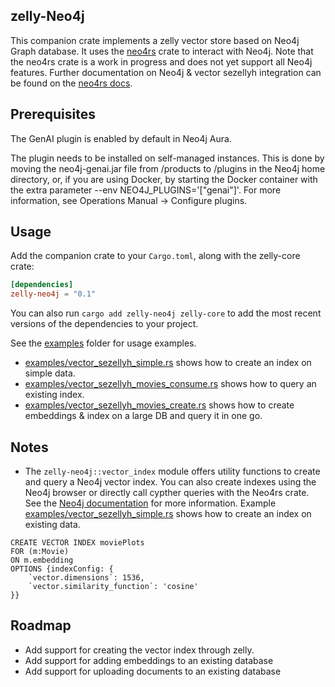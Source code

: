 ## zelly-Neo4j 

This companion crate implements a zelly vector store based on Neo4j Graph database. It uses the [neo4rs](https://github.com/neo4j-labs/neo4rs) crate to interact with Neo4j. Note that the neo4rs crate is a work in progress and does not yet support all Neo4j features. Further documentation on Neo4j & vector sezellyh integration can be found on the [neo4rs docs](https://neo4j.com/docs/cypher-manual/current/indexes/semantic-indexes/vector-indexes/).

## Prerequisites

The GenAI plugin is enabled by default in Neo4j Aura.

The plugin needs to be installed on self-managed instances. This is done by moving the neo4j-genai.jar file from /products to /plugins in the Neo4j home directory, or, if you are using Docker, by starting the Docker container with the extra parameter --env NEO4J_PLUGINS='["genai"]'. For more information, see Operations Manual → Configure plugins.


## Usage

Add the companion crate to your `Cargo.toml`, along with the zelly-core crate:

```toml
[dependencies]
zelly-neo4j = "0.1"
```

You can also run `cargo add zelly-neo4j zelly-core` to add the most recent versions of the dependencies to your project.

See the [examples](./examples) folder for usage examples.

- [examples/vector_sezellyh_simple.rs](examples/vector_sezellyh_simple.rs) shows how to create an index on simple data.
- [examples/vector_sezellyh_movies_consume.rs](examples/vector_sezellyh_movies_consume.rs) shows how to query an existing index.
- [examples/vector_sezellyh_movies_create.rs](examples/vector_sezellyh_movies_create.rs) shows how to create embeddings & index on a large DB and query it in one go.

## Notes

- The `zelly-neo4j::vector_index` module offers utility functions to create and query a Neo4j vector index. You can also create indexes using the Neo4j browser or directly call cypther queries with the Neo4rs crate. See the [Neo4j documentation](https://neo4j.com/docs/genai/tutorials/embeddings-vector-indexes/setup/vector-index/) for more information. Example [examples/vector_sezellyh_simple.rs](examples/vector_sezellyh_simple.rs) shows how to create an index on existing data.

```Cypher
CREATE VECTOR INDEX moviePlots
FOR (m:Movie)
ON m.embedding
OPTIONS {indexConfig: {
    `vector.dimensions`: 1536,
    `vector.similarity_function`: 'cosine'
}}
```

## Roadmap

- Add support for creating the vector index through zelly.
- Add support for adding embeddings to an existing database
- Add support for uploading documents to an existing database
